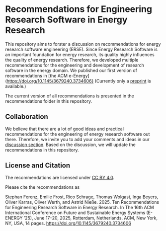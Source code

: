 # Recommendations for Engineering Research Software in Energy Research

This repository aims to forster a discussion on recommendations for energy research software engineering (ERSE). Since Energy Research Software is an important foundation for energy research, its quality highly influences the quality of energy research. Therefore, we developed multiple recommendations for the engineering and development of research software in the energy domain. 
We published our first version of recommendations in [the ACM e-Energy](https://doi.org/10.1145/3679240.3734606} (Currently only a [preprint](https://arxiv.org/abs/2502.13510) is available.)

The current version of all recommendations is presented in the recommendations folder in this repository.

## Collaboration
We believe that there are a lot of good ideas and practical recommendations for the engineering of energy research software out there. Therefore, we invite you to add your comments and ideas in our [discussion section](https://github.com/NFDI4Energy/ERSE_Recommendations/discussions).
Based on the discussion, we will update the recommendations in this repository.

## License and Citation
The recommendations are licensed under [CC BY 4.0]( https://creativecommons.org/licenses/by/4.0/).

Please cite the recommendations as 

Stephan Ferenz, Emilie Frost, Rico Schrage, Thomas Wolgast, Inga Beyers, Oliver Karras, Oliver Werth, and Astrid Nieße. 2025. Ten Recommendations for Engineering Research Software in Energy Research. In The 16th ACM International Conference on Future and Sustainable Energy Systems (E-ENERGY ’25), June 17–20, 2025, Rotterdam, Netherlands. ACM, New York, NY, USA, 14 pages. https://doi.org/10.1145/3679240.3734606
